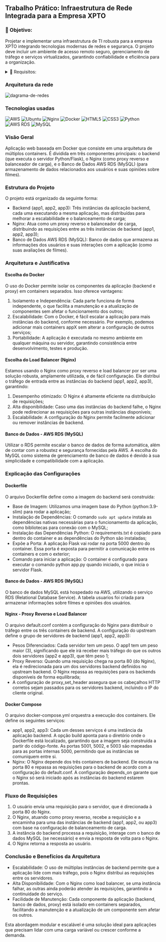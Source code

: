## Trabalho Prático: Infraestrutura de Rede Integrada para a Empresa XPTO

### 📍 Objetivo: 
Projetar e implementar uma infraestrutura de TI robusta para a empresa XPTO integrando tecnologias modernas de redes e segurança. O projeto deve incluir um ambiente de acesso remoto seguro, gerenciamento de tráfego e serviços virtualizados, garantindo confiabilidade e eficiência para a organização. 

<Details>   
  <Summary>    
    📝 Requisitos:
  </Summary>

</br>

**1. Arquitetura da Rede:** 
Desenhar a topologia da rede;

**2. Configuração do Load Balancer:**
Implementar um Load Balancer com Nginx ou HAProxy, configurar o balanceamento entre, no mínimo, 3 máquinas para distribuir o tráfego, criar um mecanismo de monitoramento de disponibilidade e resposta dos servidores; 

**3. Proxy Reverso:** 
Configurar uma máquina com Nginx para atuar como Proxy Reverso, gerenciar requisições e redirecioná-las para os servidores apropriados;

**4. Banco de Dados:** 
Criar um servidor dedicado para o banco de dados usando Docker ou AWS RDS, escolher entre MySQL, PostgreSQL ou MongoDB e justificar a escolha;

**5. VPN (Virtual Private Network):** 
Configurar uma VPN segura (OpenVPN) para acessos externos e integrar a VPN ao firewall da rede para maior controle de acessos;

**6. Docker e Virtualização:** 
Utilizar Docker para hospedar servidores web e banco de dados, criar um docker-compose para gerenciamento facilitado dos serviços, demonstrar a escalabilidade dos containers e a comunicação entre eles;

**7. Endereçamento IPv4 e Segmentação de Redes:** 
Definir a estrutura de endereçamento da empresa e implementar DHCP para gerenciar alocação dinâmica de endereços.

</Details>

### Arquitetura da rede
![dagrama-de-redes](https://github.com/user-attachments/assets/4d005e48-e671-4976-875d-962a99841b41)


### Tecnologias usadas
![AWS](https://img.shields.io/badge/aws-232F3E.svg?style=for-the-badge&logo=aws&logoColor=white)
![Ubuntu](https://img.shields.io/badge/ubuntu-E95420.svg?style=for-the-badge&logo=ubuntu&logoColor=white)
![Nginx](https://img.shields.io/badge/nginx-009639.svg?style=for-the-badge&logo=nginx&logoColor=white)
![Docker](https://img.shields.io/badge/docker-2496ED.svg?style=for-the-badge&logo=docker&logoColor=white)
![HTML5](https://img.shields.io/badge/html5-E34F26.svg?style=for-the-badge&logo=html5&logoColor=white)
![CSS3](https://img.shields.io/badge/css3-1572B6.svg?style=for-the-badge&logo=css3&logoColor=white)
![Python](https://img.shields.io/badge/python-3776AB.svg?style=for-the-badge&logo=python&logoColor=white)
![AWS RDS](https://img.shields.io/badge/AWS_RDS-527FFF.svg?style=for-the-badge&logo=amazon-aws&logoColor=white)
![MySQL](https://img.shields.io/badge/mysql-4479A1.svg?style=for-the-badge&logo=mysql&logoColor=white)

### Visão Geral
Aplicação web baseada em Docker que consiste em uma arquitetura de múltiplos containers. É dividida em três componentes principais: o backend (que executa o servidor Python/Flask), o Nginx (como proxy reverso e balanceador de carga), e o Banco de Dados AWS RDS (MySQL) (para armazenamento de dados relacionados aos usuários e suas opiniões sobre filmes).

### Estrutura do Projeto
O projeto está organizado da seguinte forma:
- Backend (app1, app2, app3): Três instâncias da aplicação backend, cada uma executando a mesma aplicação, mas distribuídas para melhorar a escalabilidade e o balanceamento de carga;
- Nginx: Atua como um proxy reverso e balanceador de carga, distribuindo as requisições entre as três instâncias de backend (app1, app2, app3);
- Banco de Dados AWS RDS (MySQL): Banco de dados que armazena as informações dos usuários e suas interações com a aplicação (como suas avaliações de filmes).

### Arquitetura e Justificativa

#### Escolha do Docker
O uso do Docker permite isolar os componentes da aplicação (backend e proxy) em containers separados. Isso oferece vantagens:

1. Isolamento e Independência: Cada parte funciona de forma independente, o que facilita a manutenção e a atualização de componentes sem afetar o funcionamento dos outros;
2. Escalabilidade: Com o Docker, é fácil escalar a aplicação para mais instâncias do backend, conforme necessário. Por exemplo, podemos adicionar mais containers appX sem alterar a configuração de outros serviços;
3. Portabilidade: A aplicação é executada no mesmo ambiente em qualquer máquina ou servidor, garantindo consistência entre desenvolvimento, testes e produção.

#### Escolha do Load Balancer (Nginx)
Estamos usando o Nginx como proxy reverso e load balancer por ser uma solução robusta, amplamente utilizada, e de fácil configuração. Ele distribui o tráfego de entrada entre as instâncias do backend (app1, app2, app3), garantindo:

1. Desempenho otimizado: O Nginx é altamente eficiente na distribuição de requisições;
2. Alta disponibilidade: Caso uma das instâncias do backend falhe, o Nginx pode redirecionar as requisições para outras instâncias disponíveis;
3. Escalabilidade: A configuração do Nginx permite facilmente adicionar ou remover instâncias de backend.

#### Banco de Dados - AWS RDS (MySQL)
Utilizar o RDS permite escalar o banco de dados de forma automática, além de contar com a robustez e segurança fornecidas pela AWS. A escolha do MySQL como sistema de gerenciamento de banco de dados é devido à sua simplicidade e compatibilidade com a aplicação.

### Explicação das Configurações

#### Dockerfile
O arquivo Dockerfile define como a imagem do backend será construída:
- Base de Imagem: Utilizamos uma imagem base do Python (python:3.9-slim) para rodar a aplicação;
- Instalação de Dependências: O comando ```sudo apt update``` instala as dependências nativas necessárias para o funcionamento da aplicação, como bibliotecas para conexão com o MySQL;
- Instalação das Dependências Python: O requirements.txt é copiado para dentro do container e as dependências do Python são instaladas;
- Expõe a Porta: A aplicação Flask vai rodar na porta 5000 dentro do container. Essa porta é exposta para permitir a comunicação entre os containers e com o exterior;
- Comando para iniciar a aplicação: O container é configurado para executar o comando python app.py quando iniciado, o que inicia o servidor Flask.

#### Banco de Dados - AWS RDS (MySQL)
O banco de dados MySQL está hospedado na AWS, utilizando o serviço RDS (Relational Database Service). A tabela usuarios foi criada para armazenar informações sobre filmes e opiniões dos usuários.

#### Nginx - Proxy Reverso e Load Balancer
O arquivo default.conf contém a configuração do Nginx para distribuir o tráfego entre os três containers de backend. A configuração do upstream define o grupo de servidores de backend (app1, app2, app3):

- Pesos Diferenciados: Cada servidor tem um peso. O app1 tem um peso maior (3), significando que ele irá receber mais tráfego do que os outros dois servidores (app2 e app3), que têm peso 1;
- Proxy Reverso: Quando uma requisição chega na porta 80 (do Nginx), ela é redirecionada para um dos servidores backend definidos no upstream backend. O Nginx repassa as requisições para os backends disponíveis de forma equilibrada;
- A configuração de proxy_set_header assegura que os cabeçalhos HTTP corretos sejam passados para os servidores backend, incluindo o IP do cliente original.

#### Docker Compose
O arquivo docker-compose.yml orquestra a execução dos containers. Ele define os seguintes serviços:

- app1, app2, app3: Cada um desses serviços é uma instância da aplicação backend. A opção build aponta para o diretório onde o Dockerfile está localizado, garantindo que a imagem seja construída a partir do código-fonte. As portas 5001, 5002, e 5003 são mapeadas para as portas internas 5000, permitindo que as instâncias se comuniquem entre si.
- Nginx: O Nginx depende dos três containers de backend. Ele escuta na porta 80 e repassa as requisições para o backend de acordo com a configuração do default.conf. A configuração depends_on garante que o Nginx só será iniciado após as instâncias do backend estarem prontas.

### Fluxo de Requisições
1. O usuário envia uma requisição para o servidor, que é direcionada à porta 80 do Nginx.
2. O Nginx, atuando como proxy reverso, recebe a requisição e a encaminha para uma das instâncias de backend (app1, app2, ou app3) com base na configuração de balanceamento de carga.
3. A instância do backend processa a requisição, interage com o banco de dados MySQL (se necessário) e envia a resposta de volta para o Nginx.
4. O Nginx retorna a resposta ao usuário.

### Conclusão e Benefícios da Arquitetura
- Escalabilidade: O uso de múltiplas instâncias de backend permite que a aplicação lide com mais tráfego, pois o Nginx distribui as requisições entre os servidores.
- Alta Disponibilidade: Com o Nginx como load balancer, se uma instância falhar, as outras ainda poderão atender às requisições, garantindo a continuidade do serviço.
- Facilidade de Manutenção: Cada componente da aplicação (backend, banco de dados, proxy) está isolado em containers separados, facilitando a manutenção e a atualização de um componente sem afetar os outros.

Esta abordagem modular e escalável é uma solução ideal para aplicações que precisam lidar com uma carga variável ou crescer conforme a demanda.
